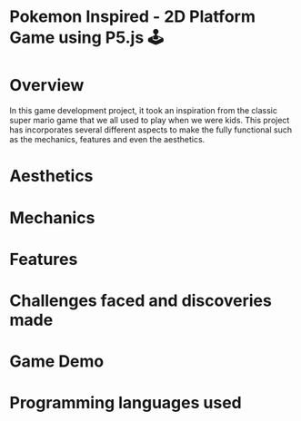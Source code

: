 # Pokemon Inspired - 2D Platform Game using P5.js 🕹️

# Overview
In this game development project, it took an inspiration from the classic super mario game that we all used to play when we were kids. This project has incorporates several different aspects to make the fully functional such as the mechanics, features and even the aesthetics. 

# Aesthetics

# Mechanics

# Features

# Challenges faced and discoveries made

# Game Demo

# Programming languages used

